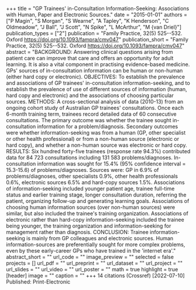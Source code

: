+++
title = "GP Trainees' in-Consultation Information-Seeking: Associations with Human, Paper and Electronic Sources."
date = "2015-01-01"
authors = ["P Magin", "S Morgan", "S Wearne", "A Tapley", "K Henderson", "C Oldmeadow", "J Ball", "J Scott", "N Spike", "L McArthur", "M {van Driel}"]
publication_types = ["2"]
publication = "Family Practice, 32(5) 525--532. Oxford https://doi.org/10.1093/fampra/cmv047"
publication_short = "Family Practice, 32(5) 525--532. Oxford https://doi.org/10.1093/fampra/cmv047"
abstract = "BACKGROUND: Answering clinical questions arising from patient care can improve that care and offers an opportunity for adult learning. It is also a vital component in practising evidence-based medicine. GPs' sources of in-consultation information can be human or non-human (either hard copy or electronic). OBJECTIVES: To establish the prevalence and associations of GP trainees' in-consultation information-seeking, and to establish the prevalence of use of different sources of information (human, hard copy and electronic) and the associations of choosing particular sources. METHODS: A cross-sectional analysis of data (2010-13) from an ongoing cohort study of Australian GP trainees' consultations. Once each 6-month training term, trainees record detailed data of 60 consecutive consultations. The primary outcome was whether the trainee sought in-consultation information for a problem/diagnosis. Secondary outcomes were whether information-seeking was from a human (GP, other specialist or other health professional) or from a non-human source (electronic or hard copy), and whether a non-human source was electronic or hard copy. RESULTS: Six hundred forty-five trainees (response rate 94.3%) contributed data for 84 723 consultations including 131 583 problems/diagnoses. In-consultation information was sought for 15.4% (95% confidence interval = 15.3-15.6) of problems/diagnoses. Sources were: GP in 6.9% of problems/diagnoses, other specialists 0.9%, other health professionals 0.6%, electronic sources 6.5% and hard-copy sources 1.5%. Associations of information-seeking included younger patient age, trainee full-time status and earlier training stage, longer consultation duration, referring the patient, organizing follow-up and generating learning goals. Associations of choosing human information sources (over non-human sources) were similar, but also included the trainee's training organization. Associations of electronic rather than hard-copy information-seeking included the trainee being younger, the training organization and information-seeking for management rather than diagnosis. CONCLUSION: Trainee information-seeking is mainly from GP colleagues and electronic sources. Human information-sources are preferentially sought for more complex problems, even by these early-career GPs who have trained in the 'internet era'."
abstract_short = ""
url_code = ""
image_preview = ""
selected = false
projects = []
url_pdf = ""
url_preprint = ""
url_dataset = ""
url_project = ""
url_slides = ""
url_video = ""
url_poster = ""
math = true
highlight = true
[header]
image = ""
caption = ""
+++
14 citations (Crossref) [2022-07-10] Published: Print-Electronic

